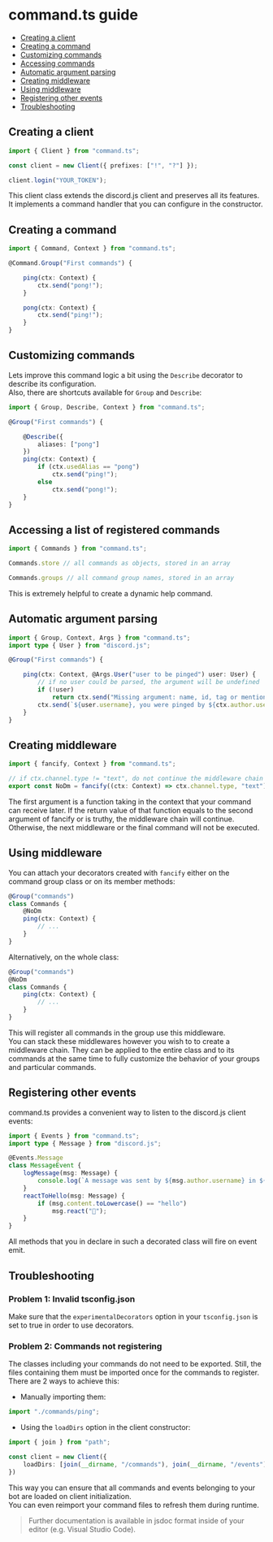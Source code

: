# command.ts guide

- [Creating a client](#creating-a-client)
- [Creating a command](#creating-a-command)
- [Customizing commands](#customizing-commands)
- [Accessing commands](#accessing-a-list-of-registered-commands)
- [Automatic argument parsing](#automatic-argument-parsing)
- [Creating middleware](#creating-middleware)
- [Using middleware](#using-middleware)
- [Registering other events](#registering-other-events)
- [Troubleshooting](#troubleshooting)

## Creating a client

```ts
import { Client } from "command.ts";

const client = new Client({ prefixes: ["!", "?"] });

client.login("YOUR_TOKEN");
```

This client class extends the discord.js client and preserves all its features. It implements a command handler that you can configure in the constructor.

## Creating a command

```ts
import { Command, Context } from "command.ts";

@Command.Group("First commands") {

    ping(ctx: Context) {
        ctx.send("pong!");
    }

    pong(ctx: Context) {
        ctx.send("ping!");
    }
}
```

## Customizing commands

Lets improve this command logic a bit using the `Describe` decorator to describe its configuration.<br>
Also, there are shortcuts available for `Group` and `Describe`:

```ts
import { Group, Describe, Context } from "command.ts";

@Group("First commands") {

    @Describe({
        aliases: ["pong"]
    })
    ping(ctx: Context) {
        if (ctx.usedAlias == "pong")
            ctx.send("ping!");
        else
            ctx.send("pong!");
    }
}
```

## Accessing a list of registered commands

```ts
import { Commands } from "command.ts";

Commands.store // all commands as objects, stored in an array

Commands.groups // all command group names, stored in an array
```

This is extremely helpful to create a dynamic help command.
## Automatic argument parsing

```ts
import { Group, Context, Args } from "command.ts";
import type { User } from "discord.js";

@Group("First commands") {

    ping(ctx: Context, @Args.User("user to be pinged") user: User) {
        // if no user could be parsed, the argument will be undefined
        if (!user)
            return ctx.send("Missing argument: name, id, tag or mention of user to be pinged");
        ctx.send(`${user.username}, you were pinged by ${ctx.author.username}`);
    }
}
```

## Creating middleware

```ts
import { fancify, Context } from "command.ts";

// if ctx.channel.type != "text", do not continue the middleware chain
export const NoDm = fancify((ctx: Context) => ctx.channel.type, "text");
```

The first argument is a function taking in the context that your command can receive later.
If the return value of that function equals to the second argument of fancify or is truthy,
the middleware chain will continue.
Otherwise, the next middleware or the final command will not be executed.

## Using middleware

You can attach your decorators created with `fancify` either on the command group class or on its member methods:<br>

```ts
@Group("commands")
class Commands {
    @NoDm
    ping(ctx: Context) {
        // ...
    }
}
```

Alternatively, on the whole class:

```ts
@Group("commands")
@NoDm
class Commands {
    ping(ctx: Context) {
        // ...
    }
}
```

This will register all commands in the group use this middleware.<br>
You can stack these middlewares however you wish to to create a middleware chain.
They can be applied to the entire class and to its commands at the same time to fully customize the behavior of your groups and particular commands.

## Registering other events
command.ts provides a convenient way to listen to the discord.js client events:

```ts
import { Events } from "command.ts";
import type { Message } from "discord.js";

@Events.Message
class MessageEvent {
    logMessage(msg: Message) {
        console.log(`A message was sent by ${msg.author.username} in ${msg.channel.name}`);
    }
    reactToHello(msg: Message) {
        if (msg.content.toLowercase() == "hello")
            msg.react("👋");
    }
}
```

All methods that you in declare in such a decorated class will fire on event emit.

## Troubleshooting

### Problem 1: Invalid tsconfig.json
Make sure that the `experimentalDecorators` option in your `tsconfig.json` is set to true in order to use decorators.
### Problem 2: Commands not registering
The classes including your commands do not need to be exported. Still, the files containing them must be imported once for the commands to register. There are 2 ways to achieve this:

- Manually importing them:

```ts
import "./commands/ping";
```

- Using the `loadDirs` option in the client constructor:

```ts
import { join } from "path";

const client = new Client({
    loadDirs: [join(__dirname, "/commands"), join(__dirname, "/events")]
})
```

This way you can ensure that all commands and events belonging to your bot are loaded on client initialization.<br>
 You can even reimport your command files to refresh them during runtime.

> Further documentation is available in jsdoc format inside of your editor (e.g. Visual Studio Code).
